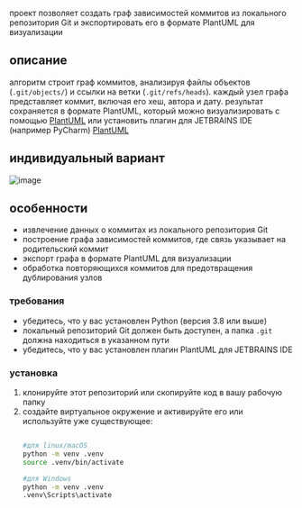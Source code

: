 проект позволяет создать граф зависимостей коммитов из локального репозитория Git и экспортировать его в формате PlantUML для визуализации
## описание

алгоритм строит граф коммитов, анализируя файлы объектов (`.git/objects/`) и ссылки на ветки (`.git/refs/heads`). каждый узел графа представляет коммит, включая его хеш, 
автора и дату. результат сохраняется в формате PlantUML, который можно визуализировать с помощью [PlantUML](https://plantuml.com) или установить плагин для JETBRAINS IDE
(например PyCharm)
[PlantUML](https://plugins.jetbrains.com/plugin/7017-plantuml-integration/versions/stable)

## индивидуальный вариант
![image](https://github.com/user-attachments/assets/4fce165a-aa8e-4c16-bb54-8ac84f989e76)






## особенности

- извлечение данных о коммитах из локального репозитория Git
- построение графа зависимостей коммитов, где связь указывает на родительский коммит
- экспорт графа в формате PlantUML для визуализации
- обработка повторяющихся коммитов для предотвращения дублирования узлов

### требования

- убедитесь, что у вас установлен Python (версия 3.8 или выше)
- локальный репозиторий Git должен быть доступен, а папка `.git` должна находиться в указанном пути
- убедитесь, что у вас установлен плагин PlantUML для JETBRAINS IDE

### установка

1. клонируйте этот репозиторий или скопируйте код в вашу рабочую папку
2. создайте виртуальное окружение и активируйте его или используйте уже существующее:
   ```bash

   #для linux/macOS
   python -m venv .venv
   source .venv/bin/activate

   #для Windows
   python -m venv .venv
   .venv\Scripts\activate     
